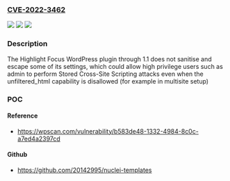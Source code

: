 ### [CVE-2022-3462](https://cve.mitre.org/cgi-bin/cvename.cgi?name=CVE-2022-3462)
![](https://img.shields.io/static/v1?label=Product&message=Highlight%20Focus&color=blue)
![](https://img.shields.io/static/v1?label=Version&message=1.1%3C%3D%201.1%20&color=brighgreen)
![](https://img.shields.io/static/v1?label=Vulnerability&message=CWE-79%20Cross-Site%20Scripting%20(XSS)&color=brighgreen)

### Description

The Highlight Focus WordPress plugin through 1.1 does not sanitise and escape some of its settings, which could allow high privilege users such as admin to perform Stored Cross-Site Scripting attacks even when the unfiltered_html capability is disallowed (for example in multisite setup)

### POC

#### Reference
- https://wpscan.com/vulnerability/b583de48-1332-4984-8c0c-a7ed4a2397cd

#### Github
- https://github.com/20142995/nuclei-templates

